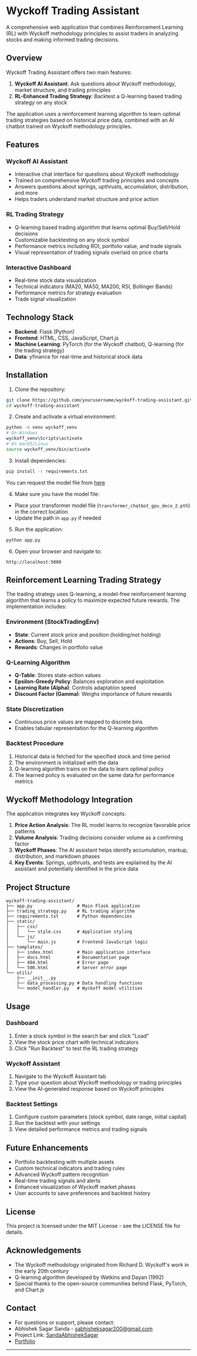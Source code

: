 # Wyckoff Trading Assistant

A comprehensive web application that combines Reinforcement Learning (RL) with Wyckoff methodology principles to assist traders in analyzing stocks and making informed trading decisions.

## Overview

Wyckoff Trading Assistant offers two main features:
1. **Wyckoff AI Assistant**: Ask questions about Wyckoff methodology, market structure, and trading principles
2. **RL-Enhanced Trading Strategy**: Backtest a Q-learning based trading strategy on any stock

The application uses a reinforcement learning algorithm to learn optimal trading strategies based on historical price data, combined with an AI chatbot trained on Wyckoff methodology principles.

## Features

### Wyckoff AI Assistant
- Interactive chat interface for questions about Wyckoff methodology
- Trained on comprehensive Wyckoff trading principles and concepts
- Answers questions about springs, upthrusts, accumulation, distribution, and more
- Helps traders understand market structure and price action

### RL Trading Strategy
- Q-learning based trading algorithm that learns optimal Buy/Sell/Hold decisions
- Customizable backtesting on any stock symbol
- Performance metrics including ROI, portfolio value, and trade signals
- Visual representation of trading signals overlaid on price charts

### Interactive Dashboard
- Real-time stock data visualization
- Technical indicators (MA20, MA50, MA200, RSI, Bollinger Bands)
- Performance metrics for strategy evaluation
- Trade signal visualization

## Technology Stack

- **Backend**: Flask (Python)
- **Frontend**: HTML, CSS, JavaScript, Chart.js
- **Machine Learning**: PyTorch (for the Wyckoff chatbot), Q-learning (for the trading strategy)
- **Data**: yfinance for real-time and historical stock data

## Installation

1. Clone the repository:
```bash
git clone https://github.com/yourusername/wyckoff-trading-assistant.git
cd wyckoff-trading-assistant
```

2. Create and activate a virtual environment:
```bash
python -m venv wyckoff_venv
# On Windows
wyckoff_venv\Scripts\activate
# On macOS/Linux
source wyckoff_venv/bin/activate
```

3. Install dependencies:
```bash
pip install -r requirements.txt
```
You can request the model file from [here](https://drive.google.com/file/d/1pUzpHIlY2Cf3iggzBhyBgGPnPK-ge6tg/view?usp=sharing)

4. Make sure you have the model file:
- Place your transformer model file (`transformer_chatbot_gpu_deco_2.pth`) in the correct location
- Update the path in `app.py` if needed

5. Run the application:
```bash
python app.py
```

6. Open your browser and navigate to:
```
http://localhost:5000
```

## Reinforcement Learning Trading Strategy

The trading strategy uses Q-learning, a model-free reinforcement learning algorithm that learns a policy to maximize expected future rewards. The implementation includes:

### Environment (StockTradingEnv)
- **State**: Current stock price and position (holding/not holding)
- **Actions**: Buy, Sell, Hold
- **Rewards**: Changes in portfolio value

### Q-Learning Algorithm
- **Q-Table**: Stores state-action values
- **Epsilon-Greedy Policy**: Balances exploration and exploitation
- **Learning Rate (Alpha)**: Controls adaptation speed
- **Discount Factor (Gamma)**: Weighs importance of future rewards

### State Discretization
- Continuous price values are mapped to discrete bins
- Enables tabular representation for the Q-learning algorithm

### Backtest Procedure
1. Historical data is fetched for the specified stock and time period
2. The environment is initialized with the data
3. Q-learning algorithm trains on the data to learn optimal policy
4. The learned policy is evaluated on the same data for performance metrics

## Wyckoff Methodology Integration

The application integrates key Wyckoff concepts:

1. **Price Action Analysis**: The RL model learns to recognize favorable price patterns
2. **Volume Analysis**: Trading decisions consider volume as a confirming factor
3. **Wyckoff Phases**: The AI assistant helps identify accumulation, markup, distribution, and markdown phases
4. **Key Events**: Springs, upthrusts, and tests are explained by the AI assistant and potentially identified in the price data

## Project Structure

```
wyckoff-trading-assistant/
├── app.py                 # Main Flask application
├── trading_strategy.py    # RL trading algorithm
├── requirements.txt       # Python dependencies
├── static/
│   ├── css/
│   │   └── style.css      # Application styling
│   └── js/
│       └── main.js        # Frontend JavaScript logic
├── templates/
│   ├── index.html         # Main application interface
│   ├── docs.html          # Documentation page
│   ├── 404.html           # Error page
│   └── 500.html           # Server error page
└── utils/
    ├── __init__.py
    ├── data_processing.py # Data handling functions
    └── model_handler.py   # Wyckoff model utilities
```

## Usage

### Dashboard
1. Enter a stock symbol in the search bar and click "Load"
2. View the stock price chart with technical indicators
3. Click "Run Backtest" to test the RL trading strategy

### Wyckoff Assistant
1. Navigate to the Wyckoff Assistant tab
2. Type your question about Wyckoff methodology or trading principles
3. View the AI-generated response based on Wyckoff principles

### Backtest Settings
1. Configure custom parameters (stock symbol, date range, initial capital)
2. Run the backtest with your settings
3. View detailed performance metrics and trading signals

## Future Enhancements

- Portfolio backtesting with multiple assets
- Custom technical indicators and trading rules
- Advanced Wyckoff pattern recognition
- Real-time trading signals and alerts
- Enhanced visualization of Wyckoff market phases
- User accounts to save preferences and backtest history

## License

This project is licensed under the MIT License - see the LICENSE file for details.

## Acknowledgements

- The Wyckoff methodology originated from Richard D. Wyckoff's work in the early 20th century
- Q-learning algorithm developed by Watkins and Dayan (1992)
- Special thanks to the open-source communities behind Flask, PyTorch, and Chart.js

## Contact
- For questions or support, please contact:
- Abhishek Sagar Sanda - [sabhisheksagar200@gmail.com](sabhisheksagar200@gmail.com)
- Project Link: [SandaAbhishekSagar](https://github.com/SandaAbhishekSagar)
- [Portfolio](https://abhisheksagar.netlify.app)
---

